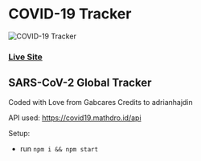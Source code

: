 # COVID-19 Tracker
![COVID-19 Tracker](https://i.ibb.co/X87BqVY/Screenshot-2020-04-13-at-10-14-58.png)

### [Live Site](https://covid19.gabcares.xyz/)

## SARS-CoV-2 Global Tracker
Coded with Love from Gabcares
Credits to adrianhajdin


API used: https://covid19.mathdro.id/api

Setup:
- run ```npm i && npm start```
